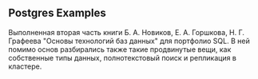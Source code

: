 ## Postgres Examples

Выполненная вторая часть книги Б. А. Новиков, Е. А. Горшкова, Н. Г. Графеева "Основы технологий баз данных" для портфолио SQL. В ней помимо основ разбирались также такие продвинутые вещи, как собственные типы данных, полнотекстовый поиск и репликация в кластере.